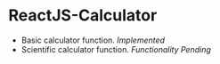 # ReactJS-Calculator

- Basic calculator function. *Implemented*
- Scientific calculator function. *Functionality Pending*
